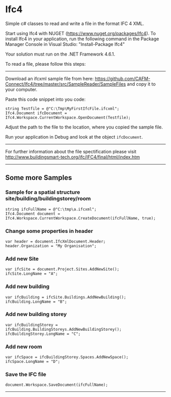 # Ifc4
Simple c# classes to read and write a file in the format IFC 4 XML.

Start using Ifc4 with NUGET (https://www.nuget.org/packages/Ifc4). To install Ifc4 in your application, run the following command in the Package Manager Console in Visual Studio: "Install-Package Ifc4"

Your solution must run on the .NET Framework 4.6.1.

To read a file, please follow this steps:  


***

Download an ifcxml sample file from here: https://github.com/CAFM-Connect/Ifc4/tree/master/src/SampleReader/SampleFiles and copy it to your computer.  

Paste this code snippet into you code:  

`string Testfile = @"C:\Tmp\MyFirstIfcFile.ifcxml";`  
`Ifc4.Document ifcDocument = Ifc4.Workspace.CurrentWorkspace.OpenDocument(Testfile);`  

Adjust the path to the file to the location, where you copied the sample file.  
  
Run your application in Debug and look at the object `ifcDocument`.  

***

For further information about the file spectification please visit  http://www.buildingsmart-tech.org/ifc/IFC4/final/html/index.htm


***

## Some more Samples   

### Sample for a spatial structure site/building/buildingstorey/room   

`string ifcFullName = @"C:\tmp\a.ifcxml";`  
`Ifc4.Document document = Ifc4.Workspace.CurrentWorkspace.CreateDocument(ifcFullName, true);`  

### Change some properties in header   

`var header = document.IfcXmlDocument.Header;`  
`header.Organization = "My Organisation";`  
 
### Add new Site   

`var ifcSite = document.Project.Sites.AddNewSite();`  
`ifcSite.LongName = "A";`

### Add new building   

`var ifcBuilding = ifcSite.Buildings.AddNewBuilding();`  
`ifcBuilding.LongName = "B";`
 
### Add new building storey

`var ifcBuildingStorey = ifcBuilding.BuildingStoreys.AddNewBuildingStorey();`   
`ifcBuildingStorey.LongName = "C";`   
 
### Add new room

`var ifcSpace = ifcBuildingStorey.Spaces.AddNewSpace();`  
`ifcSpace.LongName = "D";`  

 
### Save the IFC file   

`document.Workspace.SaveDocument(ifcFullName);`

***